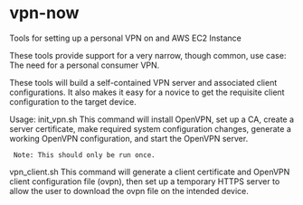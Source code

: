 # vpn-now
Tools for setting up a personal VPN on and AWS EC2 Instance

These tools provide support for a very narrow, though common, use case:
  The need for a personal consumer VPN.

These tools will build a self-contained VPN server and associated client configurations.
It also makes it easy for a novice to get the requisite client configuration to the
target device.

Usage:
   init_vpn.sh
     This command will install OpenVPN, set up a CA, create a server certificate,
	 make required system configuration changes, generate a working OpenVPN
	 configuration, and start the OpenVPN server.

	 Note: This should only be run once.

   vpn_client.sh
     This command will generate a client certificate and OpenVPN client configuration
	 file (ovpn), then set up a temporary HTTPS server to allow the user to download
	 the ovpn file on the intended device.

